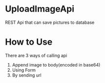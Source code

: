 # UploadImageApi
REST Api that can save pictures to database
# How to Use
There are 3 ways of calling api
1. Append image to body(encoded in base64)
2. Using Form
3. By sending url
